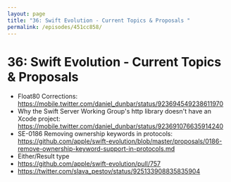 ```yaml
---
layout: page
title: "36: Swift Evolution - Current Topics & Proposals "
permalink: /episodes/451cc858/
---
```


# 36: Swift Evolution - Current Topics & Proposals 

- Float80 Corrections: https://mobile.twitter.com/daniel_dunbar/status/923694549238611970
- Why the Swift Server Working Group's http library doesn't have an Xcode project: https://mobile.twitter.com/daniel_dunbar/status/923691076635914240
- SE-0186 Removing ownership keywords in protocols: https://github.com/apple/swift-evolution/blob/master/proposals/0186-remove-ownership-keyword-support-in-protocols.md
- Either/Result type
 - https://github.com/apple/swift-evolution/pull/757
 - https://twitter.com/slava_pestov/status/925133908835835904

